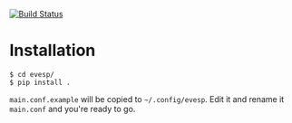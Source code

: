 [![Build Status](https://travis-ci.org/BlackLight/evesp.svg?branch=master)](https://travis-ci.org/BlackLight/evesp)

Installation
============

    $ cd evesp/
    $ pip install .

`main.conf.example` will be copied to `~/.config/evesp`. Edit it and rename it `main.conf` and you're ready to go.

